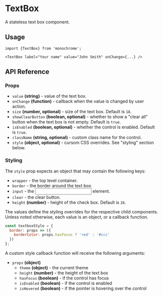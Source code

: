# TextBox

A stateless text box component.

## Usage

    import {TextBox} from 'monochrome';

    <TextBox label="Your name" value="John Smith" onChange={...} />

## API Reference

### Props

* `value` **(string)** - value of the text box.
* `onChange` **(function)** - callback when the value is changed by user action.
* `size` **(number, optional)** - size of the text box. Default is `18`.
* `showClearButton` **(boolean, optional)** - whether to show a "clear all" button when the text box is not empty. Default is `true`.
* `isEnabled` **(boolean, optional)** - whether the control is enabled. Default is `true`.
* `className` **(string, optional)** - custom class name for the control.
* `style` **(object, optional)** - cursom CSS overrides. See "styling" section below.


### Styling

The `style` prop expects an object that may contain the following keys:

* `wrapper` - the top level container.
* `border` - the border around the text box.
* `input` - the <input> element.
* `clear` - the clear button.
* `height` **(number)** - height of the check box. Default is `26`.

The values define the styling overrides for the respective child components. Unless noted otherwise, each value is an object, or a callback function.

```jsx
const textboxStyle = {
  border: props => ({
    borderColor: props.hasFocus ? 'red' : '#ccc'
  })
};
```

A custom style callback function will receive the following arguments:

* `props` **(object)**
  - `theme` **(object)** - the current theme
  - `height` **(number)** - the height of the text box
  - `hasFocus` **(boolean)** - if the control has focus
  - `isEnabled` **(boolean)** - if the control is enabled
  - `isHovered` **(boolean)** - if the pointer is hovering over the control
